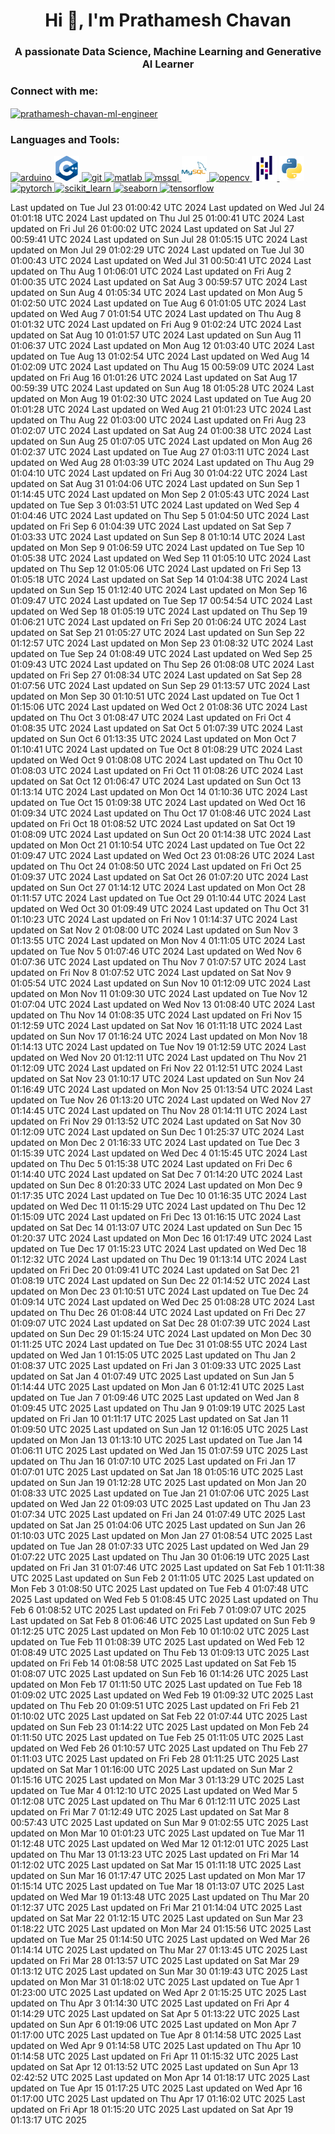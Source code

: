<h1 align="center">Hi 👋, I'm Prathamesh Chavan</h1>
<h3 align="center">A passionate Data Science, Machine Learning and Generative AI Learner</h3>

<h3 align="left">Connect with me:</h3>
<p align="left">
<a href="https://linkedin.com/in/prathamesh-chavan-ml-engineer" target="blank"><img align="center" src="https://raw.githubusercontent.com/rahuldkjain/github-profile-readme-generator/master/src/images/icons/Social/linked-in-alt.svg" alt="prathamesh-chavan-ml-engineer" height="30" width="40" /></a>
</p>

<h3 align="left">Languages and Tools:</h3>
<p align="left"> <a href="https://www.arduino.cc/" target="_blank" rel="noreferrer"> <img src="https://cdn.worldvectorlogo.com/logos/arduino-1.svg" alt="arduino" width="40" height="40"/> </a> <a href="https://www.w3schools.com/cpp/" target="_blank" rel="noreferrer"> <img src="https://raw.githubusercontent.com/devicons/devicon/master/icons/cplusplus/cplusplus-original.svg" alt="cplusplus" width="40" height="40"/> </a> <a href="https://git-scm.com/" target="_blank" rel="noreferrer"> <img src="https://www.vectorlogo.zone/logos/git-scm/git-scm-icon.svg" alt="git" width="40" height="40"/> </a> <a href="https://www.mathworks.com/" target="_blank" rel="noreferrer"> <img src="https://upload.wikimedia.org/wikipedia/commons/2/21/Matlab_Logo.png" alt="matlab" width="40" height="40"/> </a> <a href="https://www.microsoft.com/en-us/sql-server" target="_blank" rel="noreferrer"> <img src="https://www.svgrepo.com/show/303229/microsoft-sql-server-logo.svg" alt="mssql" width="40" height="40"/> </a> <a href="https://www.mysql.com/" target="_blank" rel="noreferrer"> <img src="https://raw.githubusercontent.com/devicons/devicon/master/icons/mysql/mysql-original-wordmark.svg" alt="mysql" width="40" height="40"/> </a> <a href="https://opencv.org/" target="_blank" rel="noreferrer"> <img src="https://www.vectorlogo.zone/logos/opencv/opencv-icon.svg" alt="opencv" width="40" height="40"/> </a> <a href="https://pandas.pydata.org/" target="_blank" rel="noreferrer"> <img src="https://raw.githubusercontent.com/devicons/devicon/2ae2a900d2f041da66e950e4d48052658d850630/icons/pandas/pandas-original.svg" alt="pandas" width="40" height="40"/> </a> <a href="https://www.python.org" target="_blank" rel="noreferrer"> <img src="https://raw.githubusercontent.com/devicons/devicon/master/icons/python/python-original.svg" alt="python" width="40" height="40"/> </a> <a href="https://pytorch.org/" target="_blank" rel="noreferrer"> <img src="https://www.vectorlogo.zone/logos/pytorch/pytorch-icon.svg" alt="pytorch" width="40" height="40"/> </a> <a href="https://scikit-learn.org/" target="_blank" rel="noreferrer"> <img src="https://upload.wikimedia.org/wikipedia/commons/0/05/Scikit_learn_logo_small.svg" alt="scikit_learn" width="40" height="40"/> </a> <a href="https://seaborn.pydata.org/" target="_blank" rel="noreferrer"> <img src="https://seaborn.pydata.org/_images/logo-mark-lightbg.svg" alt="seaborn" width="40" height="40"/> </a> <a href="https://www.tensorflow.org" target="_blank" rel="noreferrer"> <img src="https://www.vectorlogo.zone/logos/tensorflow/tensorflow-icon.svg" alt="tensorflow" width="40" height="40"/> </a> </p>
Last updated on Tue Jul 23 01:00:42 UTC 2024
Last updated on Wed Jul 24 01:01:18 UTC 2024
Last updated on Thu Jul 25 01:00:41 UTC 2024
Last updated on Fri Jul 26 01:00:02 UTC 2024
Last updated on Sat Jul 27 00:59:41 UTC 2024
Last updated on Sun Jul 28 01:05:15 UTC 2024
Last updated on Mon Jul 29 01:02:29 UTC 2024
Last updated on Tue Jul 30 01:00:43 UTC 2024
Last updated on Wed Jul 31 00:50:41 UTC 2024
Last updated on Thu Aug  1 01:06:01 UTC 2024
Last updated on Fri Aug  2 01:00:35 UTC 2024
Last updated on Sat Aug  3 00:59:57 UTC 2024
Last updated on Sun Aug  4 01:05:34 UTC 2024
Last updated on Mon Aug  5 01:02:50 UTC 2024
Last updated on Tue Aug  6 01:01:05 UTC 2024
Last updated on Wed Aug  7 01:01:54 UTC 2024
Last updated on Thu Aug  8 01:01:32 UTC 2024
Last updated on Fri Aug  9 01:02:24 UTC 2024
Last updated on Sat Aug 10 01:01:57 UTC 2024
Last updated on Sun Aug 11 01:06:37 UTC 2024
Last updated on Mon Aug 12 01:03:40 UTC 2024
Last updated on Tue Aug 13 01:02:54 UTC 2024
Last updated on Wed Aug 14 01:02:09 UTC 2024
Last updated on Thu Aug 15 00:59:09 UTC 2024
Last updated on Fri Aug 16 01:01:26 UTC 2024
Last updated on Sat Aug 17 00:59:39 UTC 2024
Last updated on Sun Aug 18 01:05:28 UTC 2024
Last updated on Mon Aug 19 01:02:30 UTC 2024
Last updated on Tue Aug 20 01:01:28 UTC 2024
Last updated on Wed Aug 21 01:01:23 UTC 2024
Last updated on Thu Aug 22 01:03:00 UTC 2024
Last updated on Fri Aug 23 01:02:07 UTC 2024
Last updated on Sat Aug 24 01:00:38 UTC 2024
Last updated on Sun Aug 25 01:07:05 UTC 2024
Last updated on Mon Aug 26 01:02:37 UTC 2024
Last updated on Tue Aug 27 01:03:11 UTC 2024
Last updated on Wed Aug 28 01:03:39 UTC 2024
Last updated on Thu Aug 29 01:04:10 UTC 2024
Last updated on Fri Aug 30 01:04:22 UTC 2024
Last updated on Sat Aug 31 01:04:06 UTC 2024
Last updated on Sun Sep  1 01:14:45 UTC 2024
Last updated on Mon Sep  2 01:05:43 UTC 2024
Last updated on Tue Sep  3 01:03:51 UTC 2024
Last updated on Wed Sep  4 01:04:46 UTC 2024
Last updated on Thu Sep  5 01:04:50 UTC 2024
Last updated on Fri Sep  6 01:04:39 UTC 2024
Last updated on Sat Sep  7 01:03:33 UTC 2024
Last updated on Sun Sep  8 01:10:14 UTC 2024
Last updated on Mon Sep  9 01:06:59 UTC 2024
Last updated on Tue Sep 10 01:05:38 UTC 2024
Last updated on Wed Sep 11 01:05:10 UTC 2024
Last updated on Thu Sep 12 01:05:06 UTC 2024
Last updated on Fri Sep 13 01:05:18 UTC 2024
Last updated on Sat Sep 14 01:04:38 UTC 2024
Last updated on Sun Sep 15 01:12:40 UTC 2024
Last updated on Mon Sep 16 01:09:47 UTC 2024
Last updated on Tue Sep 17 00:54:54 UTC 2024
Last updated on Wed Sep 18 01:05:19 UTC 2024
Last updated on Thu Sep 19 01:06:21 UTC 2024
Last updated on Fri Sep 20 01:06:24 UTC 2024
Last updated on Sat Sep 21 01:05:27 UTC 2024
Last updated on Sun Sep 22 01:12:57 UTC 2024
Last updated on Mon Sep 23 01:08:32 UTC 2024
Last updated on Tue Sep 24 01:08:49 UTC 2024
Last updated on Wed Sep 25 01:09:43 UTC 2024
Last updated on Thu Sep 26 01:08:08 UTC 2024
Last updated on Fri Sep 27 01:08:34 UTC 2024
Last updated on Sat Sep 28 01:07:56 UTC 2024
Last updated on Sun Sep 29 01:13:57 UTC 2024
Last updated on Mon Sep 30 01:10:51 UTC 2024
Last updated on Tue Oct  1 01:15:06 UTC 2024
Last updated on Wed Oct  2 01:08:36 UTC 2024
Last updated on Thu Oct  3 01:08:47 UTC 2024
Last updated on Fri Oct  4 01:08:35 UTC 2024
Last updated on Sat Oct  5 01:07:39 UTC 2024
Last updated on Sun Oct  6 01:13:35 UTC 2024
Last updated on Mon Oct  7 01:10:41 UTC 2024
Last updated on Tue Oct  8 01:08:29 UTC 2024
Last updated on Wed Oct  9 01:08:08 UTC 2024
Last updated on Thu Oct 10 01:08:03 UTC 2024
Last updated on Fri Oct 11 01:08:26 UTC 2024
Last updated on Sat Oct 12 01:06:47 UTC 2024
Last updated on Sun Oct 13 01:13:14 UTC 2024
Last updated on Mon Oct 14 01:10:36 UTC 2024
Last updated on Tue Oct 15 01:09:38 UTC 2024
Last updated on Wed Oct 16 01:09:34 UTC 2024
Last updated on Thu Oct 17 01:08:46 UTC 2024
Last updated on Fri Oct 18 01:08:52 UTC 2024
Last updated on Sat Oct 19 01:08:09 UTC 2024
Last updated on Sun Oct 20 01:14:38 UTC 2024
Last updated on Mon Oct 21 01:10:54 UTC 2024
Last updated on Tue Oct 22 01:09:47 UTC 2024
Last updated on Wed Oct 23 01:08:26 UTC 2024
Last updated on Thu Oct 24 01:08:50 UTC 2024
Last updated on Fri Oct 25 01:09:37 UTC 2024
Last updated on Sat Oct 26 01:07:20 UTC 2024
Last updated on Sun Oct 27 01:14:12 UTC 2024
Last updated on Mon Oct 28 01:11:57 UTC 2024
Last updated on Tue Oct 29 01:10:44 UTC 2024
Last updated on Wed Oct 30 01:09:49 UTC 2024
Last updated on Thu Oct 31 01:10:23 UTC 2024
Last updated on Fri Nov  1 01:14:37 UTC 2024
Last updated on Sat Nov  2 01:08:00 UTC 2024
Last updated on Sun Nov  3 01:13:55 UTC 2024
Last updated on Mon Nov  4 01:11:05 UTC 2024
Last updated on Tue Nov  5 01:07:46 UTC 2024
Last updated on Wed Nov  6 01:07:36 UTC 2024
Last updated on Thu Nov  7 01:07:57 UTC 2024
Last updated on Fri Nov  8 01:07:52 UTC 2024
Last updated on Sat Nov  9 01:05:54 UTC 2024
Last updated on Sun Nov 10 01:12:09 UTC 2024
Last updated on Mon Nov 11 01:09:30 UTC 2024
Last updated on Tue Nov 12 01:07:04 UTC 2024
Last updated on Wed Nov 13 01:08:40 UTC 2024
Last updated on Thu Nov 14 01:08:35 UTC 2024
Last updated on Fri Nov 15 01:12:59 UTC 2024
Last updated on Sat Nov 16 01:11:18 UTC 2024
Last updated on Sun Nov 17 01:16:24 UTC 2024
Last updated on Mon Nov 18 01:14:13 UTC 2024
Last updated on Tue Nov 19 01:12:59 UTC 2024
Last updated on Wed Nov 20 01:12:11 UTC 2024
Last updated on Thu Nov 21 01:12:09 UTC 2024
Last updated on Fri Nov 22 01:12:51 UTC 2024
Last updated on Sat Nov 23 01:10:17 UTC 2024
Last updated on Sun Nov 24 01:16:49 UTC 2024
Last updated on Mon Nov 25 01:13:54 UTC 2024
Last updated on Tue Nov 26 01:13:20 UTC 2024
Last updated on Wed Nov 27 01:14:45 UTC 2024
Last updated on Thu Nov 28 01:14:11 UTC 2024
Last updated on Fri Nov 29 01:13:52 UTC 2024
Last updated on Sat Nov 30 01:12:09 UTC 2024
Last updated on Sun Dec  1 01:25:37 UTC 2024
Last updated on Mon Dec  2 01:16:33 UTC 2024
Last updated on Tue Dec  3 01:15:39 UTC 2024
Last updated on Wed Dec  4 01:15:45 UTC 2024
Last updated on Thu Dec  5 01:15:38 UTC 2024
Last updated on Fri Dec  6 01:14:40 UTC 2024
Last updated on Sat Dec  7 01:14:20 UTC 2024
Last updated on Sun Dec  8 01:20:33 UTC 2024
Last updated on Mon Dec  9 01:17:35 UTC 2024
Last updated on Tue Dec 10 01:16:35 UTC 2024
Last updated on Wed Dec 11 01:15:29 UTC 2024
Last updated on Thu Dec 12 01:15:09 UTC 2024
Last updated on Fri Dec 13 01:16:15 UTC 2024
Last updated on Sat Dec 14 01:13:07 UTC 2024
Last updated on Sun Dec 15 01:20:37 UTC 2024
Last updated on Mon Dec 16 01:17:49 UTC 2024
Last updated on Tue Dec 17 01:15:23 UTC 2024
Last updated on Wed Dec 18 01:12:32 UTC 2024
Last updated on Thu Dec 19 01:13:14 UTC 2024
Last updated on Fri Dec 20 01:09:41 UTC 2024
Last updated on Sat Dec 21 01:08:19 UTC 2024
Last updated on Sun Dec 22 01:14:52 UTC 2024
Last updated on Mon Dec 23 01:10:51 UTC 2024
Last updated on Tue Dec 24 01:09:14 UTC 2024
Last updated on Wed Dec 25 01:08:28 UTC 2024
Last updated on Thu Dec 26 01:08:44 UTC 2024
Last updated on Fri Dec 27 01:09:07 UTC 2024
Last updated on Sat Dec 28 01:07:39 UTC 2024
Last updated on Sun Dec 29 01:15:24 UTC 2024
Last updated on Mon Dec 30 01:11:25 UTC 2024
Last updated on Tue Dec 31 01:08:55 UTC 2024
Last updated on Wed Jan  1 01:15:05 UTC 2025
Last updated on Thu Jan  2 01:08:37 UTC 2025
Last updated on Fri Jan  3 01:09:33 UTC 2025
Last updated on Sat Jan  4 01:07:49 UTC 2025
Last updated on Sun Jan  5 01:14:44 UTC 2025
Last updated on Mon Jan  6 01:12:41 UTC 2025
Last updated on Tue Jan  7 01:09:46 UTC 2025
Last updated on Wed Jan  8 01:09:45 UTC 2025
Last updated on Thu Jan  9 01:09:19 UTC 2025
Last updated on Fri Jan 10 01:11:17 UTC 2025
Last updated on Sat Jan 11 01:09:50 UTC 2025
Last updated on Sun Jan 12 01:16:05 UTC 2025
Last updated on Mon Jan 13 01:13:10 UTC 2025
Last updated on Tue Jan 14 01:06:11 UTC 2025
Last updated on Wed Jan 15 01:07:59 UTC 2025
Last updated on Thu Jan 16 01:07:10 UTC 2025
Last updated on Fri Jan 17 01:07:01 UTC 2025
Last updated on Sat Jan 18 01:05:16 UTC 2025
Last updated on Sun Jan 19 01:12:28 UTC 2025
Last updated on Mon Jan 20 01:08:33 UTC 2025
Last updated on Tue Jan 21 01:07:06 UTC 2025
Last updated on Wed Jan 22 01:09:03 UTC 2025
Last updated on Thu Jan 23 01:07:34 UTC 2025
Last updated on Fri Jan 24 01:07:49 UTC 2025
Last updated on Sat Jan 25 01:04:06 UTC 2025
Last updated on Sun Jan 26 01:10:03 UTC 2025
Last updated on Mon Jan 27 01:08:54 UTC 2025
Last updated on Tue Jan 28 01:07:33 UTC 2025
Last updated on Wed Jan 29 01:07:22 UTC 2025
Last updated on Thu Jan 30 01:06:19 UTC 2025
Last updated on Fri Jan 31 01:07:46 UTC 2025
Last updated on Sat Feb  1 01:11:38 UTC 2025
Last updated on Sun Feb  2 01:11:05 UTC 2025
Last updated on Mon Feb  3 01:08:50 UTC 2025
Last updated on Tue Feb  4 01:07:48 UTC 2025
Last updated on Wed Feb  5 01:08:45 UTC 2025
Last updated on Thu Feb  6 01:08:52 UTC 2025
Last updated on Fri Feb  7 01:09:07 UTC 2025
Last updated on Sat Feb  8 01:06:46 UTC 2025
Last updated on Sun Feb  9 01:12:25 UTC 2025
Last updated on Mon Feb 10 01:10:02 UTC 2025
Last updated on Tue Feb 11 01:08:39 UTC 2025
Last updated on Wed Feb 12 01:08:49 UTC 2025
Last updated on Thu Feb 13 01:09:13 UTC 2025
Last updated on Fri Feb 14 01:08:58 UTC 2025
Last updated on Sat Feb 15 01:08:07 UTC 2025
Last updated on Sun Feb 16 01:14:26 UTC 2025
Last updated on Mon Feb 17 01:11:50 UTC 2025
Last updated on Tue Feb 18 01:09:02 UTC 2025
Last updated on Wed Feb 19 01:09:32 UTC 2025
Last updated on Thu Feb 20 01:09:51 UTC 2025
Last updated on Fri Feb 21 01:10:02 UTC 2025
Last updated on Sat Feb 22 01:07:44 UTC 2025
Last updated on Sun Feb 23 01:14:22 UTC 2025
Last updated on Mon Feb 24 01:11:50 UTC 2025
Last updated on Tue Feb 25 01:11:05 UTC 2025
Last updated on Wed Feb 26 01:10:57 UTC 2025
Last updated on Thu Feb 27 01:11:03 UTC 2025
Last updated on Fri Feb 28 01:11:25 UTC 2025
Last updated on Sat Mar  1 01:16:00 UTC 2025
Last updated on Sun Mar  2 01:15:16 UTC 2025
Last updated on Mon Mar  3 01:13:29 UTC 2025
Last updated on Tue Mar  4 01:12:10 UTC 2025
Last updated on Wed Mar  5 01:12:08 UTC 2025
Last updated on Thu Mar  6 01:12:11 UTC 2025
Last updated on Fri Mar  7 01:12:49 UTC 2025
Last updated on Sat Mar  8 00:57:43 UTC 2025
Last updated on Sun Mar  9 01:02:55 UTC 2025
Last updated on Mon Mar 10 01:01:23 UTC 2025
Last updated on Tue Mar 11 01:12:48 UTC 2025
Last updated on Wed Mar 12 01:12:01 UTC 2025
Last updated on Thu Mar 13 01:13:23 UTC 2025
Last updated on Fri Mar 14 01:12:02 UTC 2025
Last updated on Sat Mar 15 01:11:18 UTC 2025
Last updated on Sun Mar 16 01:17:47 UTC 2025
Last updated on Mon Mar 17 01:15:14 UTC 2025
Last updated on Tue Mar 18 01:13:07 UTC 2025
Last updated on Wed Mar 19 01:13:48 UTC 2025
Last updated on Thu Mar 20 01:12:37 UTC 2025
Last updated on Fri Mar 21 01:14:04 UTC 2025
Last updated on Sat Mar 22 01:12:15 UTC 2025
Last updated on Sun Mar 23 01:18:22 UTC 2025
Last updated on Mon Mar 24 01:15:56 UTC 2025
Last updated on Tue Mar 25 01:14:50 UTC 2025
Last updated on Wed Mar 26 01:14:14 UTC 2025
Last updated on Thu Mar 27 01:13:45 UTC 2025
Last updated on Fri Mar 28 01:13:57 UTC 2025
Last updated on Sat Mar 29 01:13:12 UTC 2025
Last updated on Sun Mar 30 01:19:43 UTC 2025
Last updated on Mon Mar 31 01:18:02 UTC 2025
Last updated on Tue Apr  1 01:23:00 UTC 2025
Last updated on Wed Apr  2 01:15:25 UTC 2025
Last updated on Thu Apr  3 01:14:30 UTC 2025
Last updated on Fri Apr  4 01:14:29 UTC 2025
Last updated on Sat Apr  5 01:13:22 UTC 2025
Last updated on Sun Apr  6 01:19:06 UTC 2025
Last updated on Mon Apr  7 01:17:00 UTC 2025
Last updated on Tue Apr  8 01:14:58 UTC 2025
Last updated on Wed Apr  9 01:14:58 UTC 2025
Last updated on Thu Apr 10 01:14:58 UTC 2025
Last updated on Fri Apr 11 01:15:32 UTC 2025
Last updated on Sat Apr 12 01:13:52 UTC 2025
Last updated on Sun Apr 13 02:42:52 UTC 2025
Last updated on Mon Apr 14 01:18:17 UTC 2025
Last updated on Tue Apr 15 01:17:25 UTC 2025
Last updated on Wed Apr 16 01:17:00 UTC 2025
Last updated on Thu Apr 17 01:16:02 UTC 2025
Last updated on Fri Apr 18 01:15:20 UTC 2025
Last updated on Sat Apr 19 01:13:17 UTC 2025
